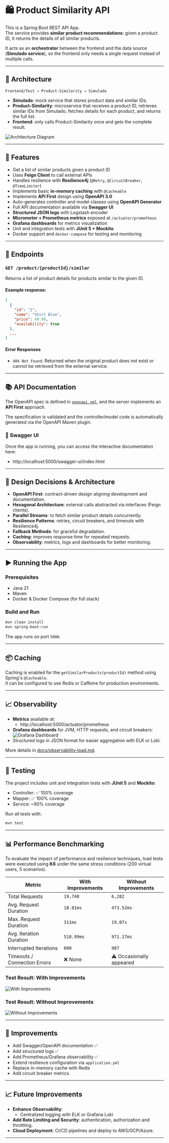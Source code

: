 # 🛍️ Product Similarity API

This is a Spring Boot REST API App.  
The service provides **similar product recommendations**: given a product ID, it returns the details of all similar products.  

It acts as an **orchestrator** between the frontend and the data source (**Simulado service**), so the frontend only needs a single request instead of multiple calls.

---

## 📐 Architecture

```text
Frontend/Test → Product-Similarity → Simulado
```

- **Simulado**: mock service that stores product data and similar IDs.  
- **Product-Similarity**: microservice that receives a product ID, retrieves similar IDs from Simulado, fetches details for each product, and returns the full list.  
- **Frontend**: only calls Product-Similarity once and gets the complete result.  

![Architecture Diagram](docs/architecture.png)

---

## 🚀 Features

- Get a list of similar products given a product ID
- Uses **Feign Client** to call external APIs
- Handles resilience with **Resilience4j** (`@Retry`, `@CircuitBreaker`, `@TimeLimiter`)
- Implements basic **in-memory caching** with `@Cacheable`
- Implements **API First** design using **OpenAPI 3.0**
- Auto-generates controller and model classes using **OpenAPI Generator**
- Full API documentation available via **Swagger UI**
- **Structured JSON logs** with Logstash encoder
- **Micrometer + Prometheus metrics** exposed at `/actuator/prometheus`
- **Grafana dashboards** for metrics visualization
- Unit and integration tests with **JUnit 5 + Mockito**
- Docker support and `docker-compose` for testing and monitoring

---

## 🧪 Endpoints

### `GET /product/{productId}/similar`

Returns a list of product details for products similar to the given ID.

#### Example response:

```json
[
  {
    "id": "2",
    "name": "Shirt Blue",
    "price": 49.99,
    "availability": true
  },
  ...
]
```

#### Error Responses

- `404 Not Found`: Returned when the original product does not exist or cannot be retrieved from the external service.

---

## 📚 API Documentation

The OpenAPI spec is defined in [`openapi.yml`](src/main/resources/openapi/openapi.yml), and the server implements an **API First** approach.

The specification is validated and the controller/model code is automatically generated via the OpenAPI Maven plugin.

### 🔗 Swagger UI

Once the app is running, you can access the interactive documentation here:

- http://localhost:5000/swagger-ui/index.html



---

## 🧠 Design Decisions & Architecture

- **OpenAPI First**: contract-driven design aligning development and documentation.
- **Hexagonal Architecture**: external calls abstracted via interfaces (Feign clients).
- **Parallel Streams**: to fetch similar product details concurrently.
- **Resilience Patterns**: retries, circuit breakers, and timeouts with Resilience4j.
- **Fallback Methods**: for graceful degradation.
- **Caching**: improves response time for repeated requests.
- **Observability**: metrics, logs and dashboards for better monitoring.

---

## ▶️ Running the App

### Prerequisites

- Java 21
- Maven
- Docker & Docker Compose (for full stack)

### Build and Run

```bash
mvn clean install
mvn spring-boot:run
```

The app runs on port `5000`.

---

## 📦 Caching

Caching is enabled for the `getSimilarProducts(productId)` method using Spring's `@Cacheable`.  
It can be configured to use Redis or Caffeine for production environments.

---

## 📈 Observability

- **Metrics** available at:  
  - http://localhost:5000/actuator/prometheus
- **Grafana dashboards** for JVM, HTTP requests, and circuit breakers:  
  ![Grafana Dashboard](docs/screenshots/grafana.png)
- Structured logs in JSON format for easier aggregation with ELK or Loki.

More details in [docs/observability-load.md](docs/observability-load.md).

---

## 🧪 Testing

The project includes unit and integration tests with **JUnit 5** and **Mockito**:

- Controller: ✅ 100% coverage  
- Mapper: ✅ 100% coverage  
- Service: ~90% coverage  

Run all tests with:

```bash
mvn test
```

---

## 📊 Performance Benchmarking

To evaluate the impact of performance and resilience techniques, load tests were executed using **K6** under the same stress conditions (200 virtual users, 5 scenarios).

| Metric                        | With Improvements     | Without Improvements     |
|------------------------------|------------------------|---------------------------|
| Total Requests               | `19,748`               | `6,282`                   |
| Avg. Request Duration        | `18.01ms`              | `473.52ms`                |
| Max. Request Duration        | `311ms`                | `19.07s`                  |
| Avg. Iteration Duration      | `518.99ms`             | `971.17ms`                |
| Interrupted Iterations       | `600`                  | `987`                     |
| Timeouts / Connection Errors | ❌ None                | ⚠️ Occasionally appeared  |

### Test Result: With Improvements
![With Improvements](docs/performance/with-improvements.png)

### Test Result: Without Improvements
![Without Improvements](docs/performance/without-improvements.png)

---

## 📌 Improvements

- Add Swagger/OpenAPI documentation ✅
- Add structured logs ✅
- Add Prometheus/Grafana observability ✅
- Extend resilience configuration via `application.yml`
- Replace in-memory cache with Redis
- Add circuit breaker metrics

---

## 📈 Future Improvements

- **Enhance Observability**:
  - Centralized logging with ELK or Grafana Loki
- **Add Rate Limiting and Security**: authentication, authorization and throttling.
- **Cloud Deployment**: CI/CD pipelines and deploy to AWS/GCP/Azure.

---
